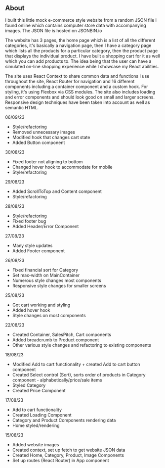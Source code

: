 ## About

I built this little mock e-commerce style website from a random JSON file I found online which contains computer store data with accompanying images. The JSON file is hosted on JSONBIN.io

The website has 3 pages, the home page which is a list of all the different categories, it's basically a navigation page, then I have a category page which lists all the products for a particular category, then the product page that displays the individual product. I have built a shopping cart for it as well which you can add products to. The idea being that the user can have a simulated on-line shopping experience while I showcase my React abilities.

The site uses React Context to share common data and functions I use throughout the site, React Router for navigation and 16 different components including a container component and a custom hook. For styling, it's using Flexbox via CSS modules. The site also includes loading and error components and should look good on small and larger screens. Responsive design techniques have been taken into account as well as semantic HTML.



06/09/23

- Style/refactoring
- Removed unnecessary images
- Modified hook that changes cart state
- Added Button component

30/08/23

- Fixed footer not aligning to bottom
- Changed hover hook to accommodate for mobile
- Style/refactoring

29/08/23

- Added ScrollToTop and Content component
- Style/refactoring

28/08/23

- Style/refactoring
- Fixed footer bug
- Added Header/Error Component

27/08/23

- Many style updates
- Added Footer component

26/08/23

- Fixed financial sort for Category
- Set max-width on MainContainer
- Numerous style changes most components
- Responsive style changes for smaller screens

25/08/23

- Got cart working and styling
- Added hover hook
- Style changes on most components

22/08/23

- Created Container, SalesPitch, Cart components
- Added breadcrumb to Product component
- Other various style changes and refactoring to existing components

18/08/23

- Modified Add to cart functionality + created Add to cart button component
- Created Select control (Sort), sorts order of products in Category component - alphabetically/price/sale items
- Styled Category
- Created Price Component

17/08/23

- Add to cart functionality
- Created Loading Component
- Category and Product Components rendering data
- Home styled/rendering

15/08/23

- Added website images
- Created context, set up fetch to get website JSON data
- Created Home, Category, Product, Image Components
- Set up routes (React Router) in App component
